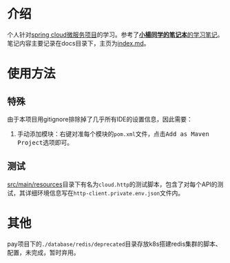 # 介绍
个人针对[spring cloud微服务项目](https://www.bilibili.com/video/BV18E411x7eT)的学习。参考了[**小楊同学的笔记本**的学习笔记](https://blog.csdn.net/qq_36903261/category_10087946.html)。笔记内容主要记录在docs目录下，主页为[index.md](./docs/readme.md)。
# 使用方法
## 特殊
由于本项目用gitignore排除掉了几乎所有IDE的设置信息，因此需要：
1. 手动添加模块：右键对准每个模块的`pom.xml`文件，点击<kbd>Add as Maven Project</kbd>选项即可。
## 测试
[src/main/resources](src/main/resources)目录下有名为`cloud.http`的测试脚本，包含了对每个API的测试，其详细环境信息写在`http-client.private.env.json`文件内。
# 其他
pay项目下的`./database/redis/deprecated`目录存放k8s搭建redis集群的脚本、配置，未完成，暂时弃用。